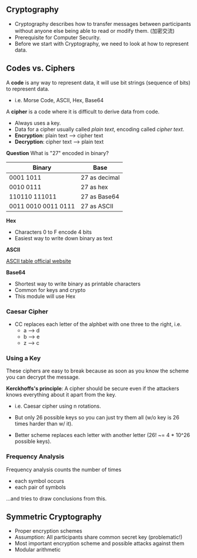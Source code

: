 ## Cryptography

- Cryptography describes how to transfer messages between participants without anyone else being able to read or modify them. (加密交流)
- Prerequisite for Computer Security.
- Before we start with Cryptography, we need to look at how to represent data.

## Codes vs. Ciphers

A **code** is any way to represent data, it will use bit strings (sequence of bits) to represent data.

- i.e. Morse Code, ASCII, Hex, Base64

A **cipher** is a code where it is difficult to derive data from code.

- Always uses a key.
- Data for a cipher usually called *plain text*, encoding called *cipher text*.
- **Encryption**: plain text --> cipher text
- **Decryption**: cipher text --> plain text



**Question** What is "27" encoded in binary?

| Binary              | Base          |
| ------------------- | ------------- |
| 0001 1011           | 27 as decimal |
| 0010 0111           | 27 as hex     |
| 110110 111011       | 27 as Base64  |
| 0011 0010 0011 0111 | 27 as ASCII   |

**Hex**

* Characters 0 to F encode 4 bits
* Easiest way to write down binary as text

**ASCII**

[ASCII table official website](https://www.asciitable.com/)

**Base64**

- Shortest way to write binary as printable characters
- Common for keys and crypto
- This module will use Hex

### Caesar Cipher

- CC replaces each letter of the alphbet with one three to the right, i.e.
  - a --> d
  - b --> e
  - z --> c

### Using a Key

These ciphers are easy to break because as soon as you know the scheme you can decrypt the message.

**Kerckhoffs's principle**: A cipher should be secure even if the attackers knows everything about it apart from the key.

- i.e. Caesar cipher using n rotations.

- But only 26 possible keys so you can just try them all (w/o key is 26 times harder than w/ it).

- Better scheme replaces each letter with another letter (26! ~= 4 * 10^26 possible keys).

### Frequency Analysis

Frequency analysis counts the number of times

- each symbol occurs
- each pair of symbols

...and tries to draw conclusions from this.



## Symmetric Cryptography

- Proper encryption schemes
- Assumption: All participants share common secret key (problematic!)
- Most important encryption scheme and possible attacks against them
- Modular arithmetic